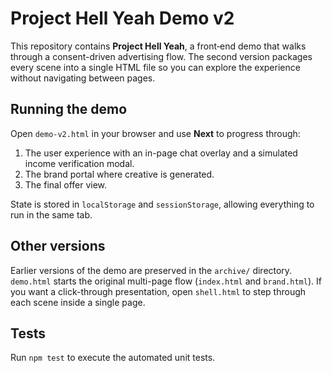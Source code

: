 # Project Hell Yeah Demo v2

This repository contains **Project Hell Yeah**, a front‑end demo that walks through a consent-driven advertising flow. The second version packages every scene into a single HTML file so you can explore the experience without navigating between pages.

## Running the demo

Open `demo-v2.html` in your browser and use **Next** to progress through:

1. The user experience with an in-page chat overlay and a simulated income verification modal.
2. The brand portal where creative is generated.
3. The final offer view.

State is stored in `localStorage` and `sessionStorage`, allowing everything to run in the same tab.

## Other versions

Earlier versions of the demo are preserved in the `archive/` directory. `demo.html` starts the original multi-page flow (`index.html` and `brand.html`). If you want a click-through presentation, open `shell.html` to step through each scene inside a single page.

## Tests

Run `npm test` to execute the automated unit tests.
